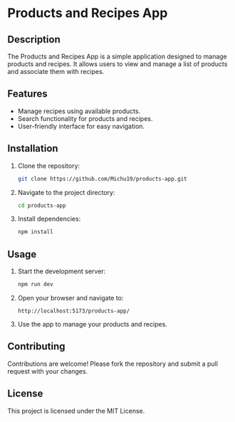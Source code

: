 # Products and Recipes App

## Description

The Products and Recipes App is a simple application designed to manage products and recipes. It allows users to view and manage a list of products and associate them with recipes.

## Features

- Manage recipes using available products.
- Search functionality for products and recipes.
- User-friendly interface for easy navigation.

## Installation

1. Clone the repository:
   ```bash
   git clone https://github.com/Michu19/products-app.git
   ```
2. Navigate to the project directory:
   ```bash
   cd products-app
   ```
3. Install dependencies:
   ```bash
   npm install
   ```

## Usage

1. Start the development server:
   ```bash
   npm run dev
   ```
2. Open your browser and navigate to:
   ```
   http://localhost:5173/products-app/
   ```
3. Use the app to manage your products and recipes.

## Contributing

Contributions are welcome! Please fork the repository and submit a pull request with your changes.

## License

This project is licensed under the MIT License.
